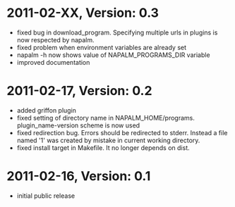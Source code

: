 # 2011-02-XX, Version: 0.3
 * fixed bug in download_program. Specifying multiple urls in plugins is now
     respected by napalm.
 * fixed problem when environment variables are already set
 * napalm -h now shows value of NAPALM_PROGRAMS_DIR variable
 * improved documentation

# 2011-02-17, Version: 0.2
 * added griffon plugin
 * fixed setting of directory name in NAPALM_HOME/programs.
     plugin_name-version scheme is now used
 * fixed redirection bug. Errors should be redirected to stderr. Instead a file
     named '1' was created by mistake in current working directory.
 * fixed install target in Makefile. It no longer depends on dist.

# 2011-02-16, Version: 0.1
 * initial public release
